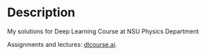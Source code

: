 # Description
My solutions for Deep Learning Course at NSU Physics Department

Assignments and lectures: [dlcourse.ai](http://dlcourse.ai).

